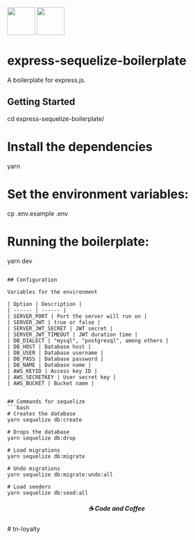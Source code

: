 <div style="display: inline">
  <img src="https://upload.wikimedia.org/wikipedia/commons/thumb/d/d9/Node.js_logo.svg/220px-Node.js_logo.svg.png" width="auto" height="64px">
  <img src="https://expressjs.com/images/express-facebook-share.png" width="auto" height="64px">
</div>

# express-sequelize-boilerplate

A boilerplate for express.js.

## Getting Started

cd express-sequelize-boilerplate/

# Install the dependencies

yarn

# Set the environment variables:

cp .env.example .env

# Running the boilerplate:

yarn dev

````

## Configuration

Variables for the environment

| Option | Description |
| ------ | ------ |
| SERVER_PORT | Port the server will run on |
| SERVER_JWT | true or false |
| SERVER_JWT_SECRET | JWT secret |
| SERVER_JWT_TIMEOUT | JWT duration time |
| DB_DIALECT | "mysql", "postgresql", among others |
| DB_HOST | Database host |
| DB_USER | Database username |
| DB_PASS | Database password |
| DB_NAME | Database name |
| AWS_KEYID | Access key ID |
| AWS_SECRETKEY | User secret key |
| AWS_BUCKET | Bucket name |


## Commands for sequelize
```bash
# Creates the database
yarn sequelize db:create

# Drops the database
yarn sequelize db:drop

# Load migrations
yarn sequelize db:migrate

# Undo migrations
yarn sequelize db:migrate:undo:all

# Load seeders
yarn sequelize db:seed:all
````

<h5 align="center">
  ☕ Code and Coffee
</h5>
# tn-loyalty
